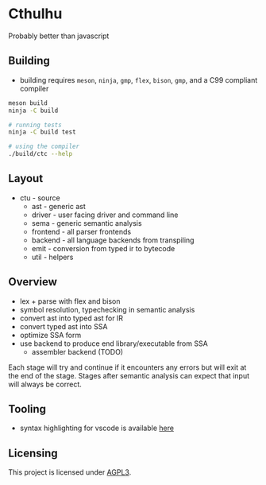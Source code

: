 # Cthulhu

Probably better than javascript

## Building
* building requires `meson`, `ninja`, `gmp`, `flex`, `bison`, `gmp`, and a C99 compliant compiler

```sh
meson build
ninja -C build

# running tests
ninja -C build test

# using the compiler
./build/ctc --help
```

## Layout

* ctu - source
  * ast - generic ast
  * driver - user facing driver and command line
  * sema - generic semantic analysis
  * frontend - all parser frontends
  * backend - all language backends from transpiling
  * emit - conversion from typed ir to bytecode
  * util - helpers

## Overview

* lex + parse with flex and bison
* symbol resolution, typechecking in semantic analysis
* convert ast into typed ast for IR
* convert typed ast into SSA
* optimize SSA form
* use backend to produce end library/executable from SSA 
  * assembler backend (TODO)

Each stage will try and continue if it encounters any errors but will exit at the end of the stage.
Stages after semantic analysis can expect that input will always be correct.

## Tooling

* syntax highlighting for vscode is available [here](https://github.com/apache-hb/ctu-vscode)

## Licensing

This project is licensed under [AGPL3](./LICENSE).

